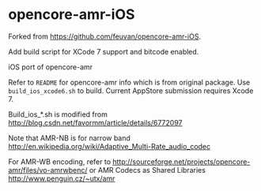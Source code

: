 opencore-amr-iOS
================

Forked from https://github.com/feuvan/opencore-amr-iOS.

Add build script for XCode 7 support and bitcode enabled.


iOS port of opencore-amr

Refer to `README` for opencore-amr info which is from original package.
Use `build_ios_xcode6.sh` to build. Current AppStore submission requires Xcode 7.

Build_ios_*.sh is modified from http://blog.csdn.net/favormm/article/details/6772097

Note that AMR-NB is for narrow band http://en.wikipedia.org/wiki/Adaptive_Multi-Rate_audio_codec

For AMR-WB encoding, refer to http://sourceforge.net/projects/opencore-amr/files/vo-amrwbenc/ or AMR Codecs as Shared Libraries http://www.penguin.cz/~utx/amr
